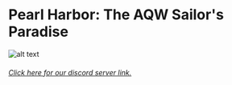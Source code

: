# Pearl Harbor: The AQW Sailor's Paradise
![alt text](https://i2.wp.com/asiatimes.com/wp-content/uploads/2020/02/Defense-Systems.png?fit=545%2C323&ssl=1)
###### [Click here for our discord server link.](https://discord.io/AQWBots)